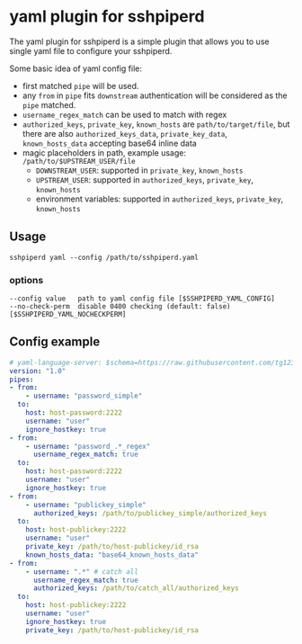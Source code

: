 # yaml plugin for sshpiperd

The yaml plugin for sshpiperd is a simple plugin that allows you to use single yaml file to configure your sshpiperd.

Some basic idea of yaml config file:

 * first matched `pipe` will be used.
 * any `from` in `pipe` fits `downstream` authentication will be considered as the `pipe` matched.
 * `username_regex_match` can be used to match with regex
 * `authorized_keys`, `private_key`, `known_hosts` are `path/to/target/file`, but there are also `authorized_keys_data`, `private_key_data`, `known_hosts_data` accepting base64 inline data
 * magic placeholders in path, example usage: `/path/to/$UPSTREAM_USER/file`
    * `DOWNSTREAM_USER`: supported in `private_key`, `known_hosts`
    * `UPSTREAM_USER`: supported in `authorized_keys`, `private_key`, `known_hosts`
    * environment variables: supported in `authorized_keys`, `private_key`, `known_hosts`

## Usage

```
sshpiperd yaml --config /path/to/sshpiperd.yaml
```

### options

    --config value   path to yaml config file [$SSHPIPERD_YAML_CONFIG]
    --no-check-perm  disable 0400 checking (default: false) [$SSHPIPERD_YAML_NOCHECKPERM]

## Config example

```yaml
# yaml-language-server: $schema=https://raw.githubusercontent.com/tg123/sshpiper/master/plugin/yaml/schema.json
version: "1.0"
pipes:
- from:
    - username: "password_simple"
  to:
    host: host-password:2222
    username: "user"
    ignore_hostkey: true
- from:
    - username: "password_.*_regex"
      username_regex_match: true
  to:
    host: host-password:2222
    username: "user"
    ignore_hostkey: true
- from:
    - username: "publickey_simple"
      authorized_keys: /path/to/publickey_simple/authorized_keys
  to:
    host: host-publickey:2222
    username: "user"
    private_key: /path/to/host-publickey/id_rsa
    known_hosts_data: "base64_known_hosts_data"
- from:
    - username: ".*" # catch all    
      username_regex_match: true
      authorized_keys: /path/to/catch_all/authorized_keys
  to:
    host: host-publickey:2222
    username: "user"
    ignore_hostkey: true
    private_key: /path/to/host-publickey/id_rsa
```